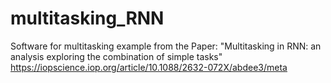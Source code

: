 # multitasking_RNN
Software for multitasking example from the 
Paper: 
"Multitasking in RNN: an analysis exploring the combination of simple tasks"
https://iopscience.iop.org/article/10.1088/2632-072X/abdee3/meta
